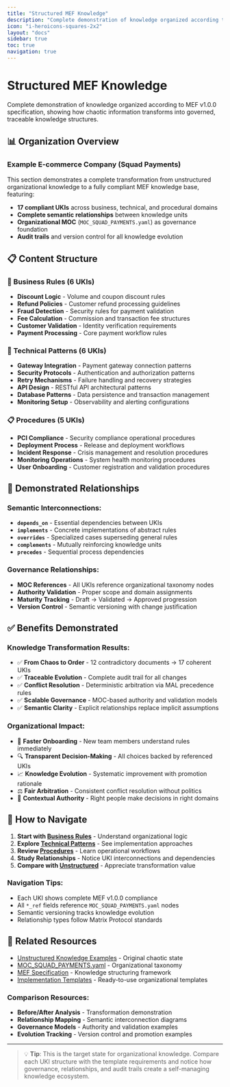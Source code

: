 ```yaml
---
title: "Structured MEF Knowledge"
description: "Complete demonstration of knowledge organized according to MEF v1.0.0 specification"
icon: "i-heroicons-squares-2x2"
layout: "docs"
sidebar: true
toc: true
navigation: true
---
```


# Structured MEF Knowledge

Complete demonstration of knowledge organized according to MEF v1.0.0 specification, showing how chaotic information transforms into governed, traceable knowledge structures.

## 📊 Organization Overview

### Example E-commerce Company (Squad Payments)

This section demonstrates a complete transformation from unstructured organizational knowledge to a fully compliant MEF knowledge base, featuring:

- **17 compliant UKIs** across business, technical, and procedural domains
- **Complete semantic relationships** between knowledge units
- **Organizational MOC** (`MOC_SQUAD_PAYMENTS.yaml`) as governance foundation
- **Audit trails** and version control for all knowledge evolution

## 📋 Content Structure

### 🏢 Business Rules (6 UKIs)
- **Discount Logic** - Volume and coupon discount rules
- **Refund Policies** - Customer refund processing guidelines  
- **Fraud Detection** - Security rules for payment validation
- **Fee Calculation** - Commission and transaction fee structures
- **Customer Validation** - Identity verification requirements
- **Payment Processing** - Core payment workflow rules

### 🔧 Technical Patterns (6 UKIs)
- **Gateway Integration** - Payment gateway connection patterns
- **Security Protocols** - Authentication and authorization patterns
- **Retry Mechanisms** - Failure handling and recovery strategies
- **API Design** - RESTful API architectural patterns
- **Database Patterns** - Data persistence and transaction management
- **Monitoring Setup** - Observability and alerting configurations

### 📋 Procedures (5 UKIs)
- **PCI Compliance** - Security compliance operational procedures
- **Deployment Process** - Release and deployment workflows
- **Incident Response** - Crisis management and resolution procedures
- **Monitoring Operations** - System health monitoring procedures
- **User Onboarding** - Customer registration and validation procedures

## 🔗 Demonstrated Relationships

### Semantic Interconnections:
- **`depends_on`** - Essential dependencies between UKIs
- **`implements`** - Concrete implementations of abstract rules
- **`overrides`** - Specialized cases superseding general rules
- **`complements`** - Mutually reinforcing knowledge units
- **`precedes`** - Sequential process dependencies

### Governance Relationships:
- **MOC References** - All UKIs reference organizational taxonomy nodes
- **Authority Validation** - Proper scope and domain assignments
- **Maturity Tracking** - Draft → Validated → Approved progression
- **Version Control** - Semantic versioning with change justification

## ✅ Benefits Demonstrated

### Knowledge Transformation Results:
- ✅ **From Chaos to Order** - 12 contradictory documents → 17 coherent UKIs
- ✅ **Traceable Evolution** - Complete audit trail for all changes
- ✅ **Conflict Resolution** - Deterministic arbitration via MAL precedence rules
- ✅ **Scalable Governance** - MOC-based authority and validation models
- ✅ **Semantic Clarity** - Explicit relationships replace implicit assumptions

### Organizational Impact:
- 🚀 **Faster Onboarding** - New team members understand rules immediately
- 🔍 **Transparent Decision-Making** - All choices backed by referenced UKIs
- 📈 **Knowledge Evolution** - Systematic improvement with promotion rationale
- ⚖️ **Fair Arbitration** - Consistent conflict resolution without politics
- 🎯 **Contextual Authority** - Right people make decisions in right domains

## 🎯 How to Navigate

1. **Start with [Business Rules](business-rules/)** - Understand organizational logic
2. **Explore [Technical Patterns](technical-patterns/)** - See implementation approaches
3. **Review [Procedures](procedures/)** - Learn operational workflows
4. **Study Relationships** - Notice UKI interconnections and dependencies
5. **Compare with [Unstructured](../unstructured/)** - Appreciate transformation value

### Navigation Tips:
- Each UKI shows complete MEF v1.0.0 compliance
- All `*_ref` fields reference `MOC_SQUAD_PAYMENTS.yaml` nodes
- Semantic versioning tracks knowledge evolution
- Relationship types follow Matrix Protocol standards

## 📖 Related Resources

- [Unstructured Knowledge Examples](../unstructured/) - Original chaotic state
- [MOC_SQUAD_PAYMENTS.yaml](../moc-squad-payments.md) - Organizational taxonomy
- [MEF Specification](../../../frameworks/mef/) - Knowledge structuring framework
- [Implementation Templates](../../../manual/templates/) - Ready-to-use organizational templates

### Comparison Resources:
- **Before/After Analysis** - Transformation demonstration
- **Relationship Mapping** - Semantic interconnection diagrams
- **Governance Models** - Authority and validation examples
- **Evolution Tracking** - Version control and promotion examples

---

> 💡 **Tip**: This is the target state for organizational knowledge. Compare each UKI structure with the template requirements and notice how governance, relationships, and audit trails create a self-managing knowledge ecosystem.